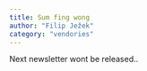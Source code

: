 ```yaml
---
title: Sum fing wong
author: "Filip Ježek"
category: "vendories"
---
```

Next newsletter wont be released..
